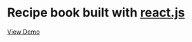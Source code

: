 # Recipe book built with [react.js](https://facebook.github.io/react/)

[View Demo](http://lmfresneda.esy.es/cookbook)